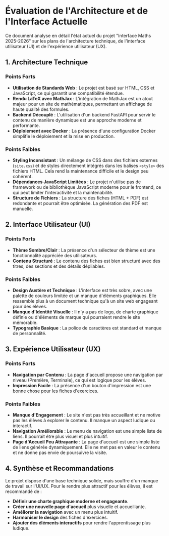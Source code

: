 # Évaluation de l'Architecture et de l'Interface Actuelle

Ce document analyse en détail l'état actuel du projet "Interface Maths 2025-2026" sur les plans de l'architecture technique, de l'interface utilisateur (UI) et de l'expérience utilisateur (UX).

## 1. Architecture Technique

### Points Forts

- **Utilisation de Standards Web** : Le projet est basé sur HTML, CSS et JavaScript, ce qui garantit une compatibilité étendue.
- **Rendu LaTeX avec MathJax** : L'intégration de MathJax est un atout majeur pour un site de mathématiques, permettant un affichage de haute qualité des formules.
- **Backend Découplé** : L'utilisation d'un backend FastAPI pour servir le contenu de manière dynamique est une approche moderne et performante.
- **Déploiement avec Docker** : La présence d'une configuration Docker simplifie le déploiement et la mise en production.

### Points Faibles

- **Styling Inconsistant** : Un mélange de CSS dans des fichiers externes (`site.css`) et de styles directement intégrés dans les balises `<style>` des fichiers HTML. Cela rend la maintenance difficile et le design peu cohérent.
- **Dépendances JavaScript Limitées** : Le projet n'utilise pas de framework ou de bibliothèque JavaScript moderne pour le frontend, ce qui peut limiter l'interactivité et la maintenabilité.
- **Structure de Fichiers** : La structure des fiches (HTML + PDF) est redondante et pourrait être optimisée. La génération des PDF est manuelle.

## 2. Interface Utilisateur (UI)

### Points Forts

- **Thème Sombre/Clair** : La présence d'un sélecteur de thème est une fonctionnalité appréciée des utilisateurs.
- **Contenu Structuré** : Le contenu des fiches est bien structuré avec des titres, des sections et des détails dépliables.

### Points Faibles

- **Design Austère et Technique** : L'interface est très sobre, avec une palette de couleurs limitée et un manque d'éléments graphiques. Elle ressemble plus à un document technique qu'à un site web engageant pour des élèves.
- **Manque d'Identité Visuelle** : Il n'y a pas de logo, de charte graphique définie ou d'éléments de marque qui pourraient rendre le site mémorable.
- **Typographie Basique** : La police de caractères est standard et manque de personnalité.

## 3. Expérience Utilisateur (UX)

### Points Forts

- **Navigation par Contenu** : La page d'accueil propose une navigation par niveau (Première, Terminale), ce qui est logique pour les élèves.
- **Impression Facile** : La présence d'un bouton d'impression est une bonne chose pour les fiches d'exercices.

### Points Faibles

- **Manque d'Engagement** : Le site n'est pas très accueillant et ne motive pas les élèves à explorer le contenu. Il manque un aspect ludique ou interactif.
- **Navigation Améliorable** : Le menu de navigation est une simple liste de liens. Il pourrait être plus visuel et plus intuitif.
- **Page d'Accueil Peu Attrayante** : La page d'accueil est une simple liste de liens générée dynamiquement. Elle ne met pas en valeur le contenu et ne donne pas envie de poursuivre la visite.

## 4. Synthèse et Recommandations

Le projet dispose d'une base technique solide, mais souffre d'un manque de travail sur l'UI/UX. Pour le rendre plus attractif pour les élèves, il est recommandé de :

- **Définir une charte graphique moderne et engageante**.
- **Créer une nouvelle page d'accueil** plus visuelle et accueillante.
- **Améliorer la navigation** avec un menu plus intuitif.
- **Harmoniser le design** des fiches d'exercices.
- **Ajouter des éléments interactifs** pour rendre l'apprentissage plus ludique.

